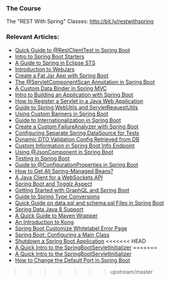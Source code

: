 ### The Course
The "REST With Spring" Classes: http://bit.ly/restwithspring

### Relevant Articles:

- [Quick Guide to @RestClientTest in Spring Boot](http://www.baeldung.com/restclienttest-in-spring-boot)
- [Intro to Spring Boot Starters](http://www.baeldung.com/spring-boot-starters)
- [A Guide to Spring in Eclipse STS](http://www.baeldung.com/eclipse-sts-spring)
- [Introduction to WebJars](http://www.baeldung.com/maven-webjars)
- [Create a Fat Jar App with Spring Boot](http://www.baeldung.com/deployable-fat-jar-spring-boot)
- [The @ServletComponentScan Annotation in Spring Boot](http://www.baeldung.com/spring-servletcomponentscan)
- [A Custom Data Binder in Spring MVC](http://www.baeldung.com/spring-mvc-custom-data-binder)
- [Intro to Building an Application with Spring Boot](http://www.baeldung.com/intro-to-spring-boot)
- [How to Register a Servlet in a Java Web Application](http://www.baeldung.com/register-servlet)
- [Guide to Spring WebUtils and ServletRequestUtils](http://www.baeldung.com/spring-webutils-servletrequestutils)
- [Using Custom Banners in Spring Boot](http://www.baeldung.com/spring-boot-custom-banners)
- [Guide to Internationalization in Spring Boot](http://www.baeldung.com/spring-boot-internationalization)
- [Create a Custom FailureAnalyzer with Spring Boot](http://www.baeldung.com/spring-boot-failure-analyzer)
- [Configuring Separate Spring DataSource for Tests](http://www.baeldung.com/spring-testing-separate-data-source)
- [Dynamic DTO Validation Config Retrieved from DB](http://www.baeldung.com/spring-dynamic-dto-validation)
- [Custom Information in Spring Boot Info Endpoint](http://www.baeldung.com/spring-boot-info-actuator-custom)
- [Using @JsonComponent in Spring Boot](http://www.baeldung.com/spring-boot-jsoncomponent)
- [Testing in Spring Boot](http://www.baeldung.com/spring-boot-testing)
- [Guide to @ConfigurationProperties in Spring Boot](http://www.baeldung.com/configuration-properties-in-spring-boot)
- [How to Get All Spring-Managed Beans?](http://www.baeldung.com/spring-show-all-beans)
- [A Java Client for a WebSockets API](http://www.baeldung.com/websockets-api-java-spring-client)
- [Spring Boot and Togglz Aspect](http://www.baeldung.com/spring-togglz)
- [Getting Started with GraphQL and Spring Boot](http://www.baeldung.com/spring-graphql)
- [Guide to Spring Type Conversions](http://www.baeldung.com/spring-type-conversions)
- [Quick Guide on data.sql and schema.sql Files in Spring Boot](http://www.baeldung.com/spring-boot-data-sql-and-schema-sql)
- [Spring Data Java 8 Support](http://www.baeldung.com/spring-data-java-8)
- [A Quick Guide to Maven Wrapper](http://www.baeldung.com/maven-wrapper)
- [An Introduction to Kong](http://www.baeldung.com/kong)
- [Spring Boot Customize Whitelabel Error Page](http://www.baeldung.com/spring-boot-custom-error-page)
- [Spring Boot: Configuring a Main Class](http://www.baeldung.com/spring-boot-main-class)
- [Shutdown a Spring Boot Application](http://www.baeldung.com/spring-boot-shutdown)
<<<<<<< HEAD
- [A Quick Intro to the SpringBootServletInitializer](http://www.baeldung.com/spring-boot-servlet-initializer)
=======
- [A Quick Intro to the SpringBootServletInitializer](http://www.baeldung.com/spring-boot-servlet-initializer)
- [How to Change the Default Port in Spring Boot](http://www.baeldung.com/spring-boot-change-port)

>>>>>>> upstream/master
